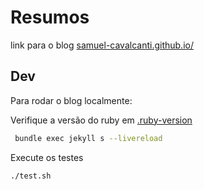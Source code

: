 # Resumos

link para o blog [samuel-cavalcanti.github.io/](https://samuel-cavalcanti.github.io/)

## Dev

Para rodar o blog localmente:

Verifique a versão do ruby em [.ruby-version](.ruby-version)

```bash
 bundle exec jekyll s --livereload
```

Execute os testes

```bash
./test.sh
```
